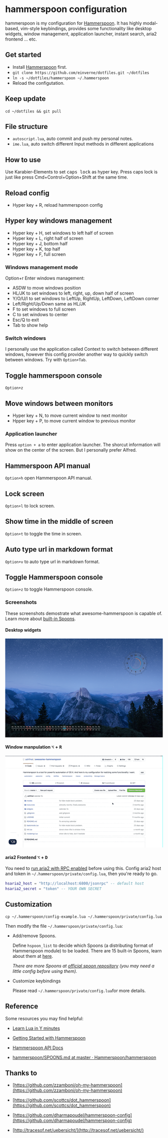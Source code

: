 # hammerspoon configuration

hammerspoon is my configuration for [Hammerspoon](http://www.hammerspoon.org/). It has highly modal-based, vim-style keybindings, provides some functionality like desktop widgets, window management, application launcher, instant search, aria2 frontend ... etc.

## Get started

- Install [Hammerspoon](http://www.hammerspoon.org/) first.
- `git clone https://github.com/einverne/dotfiles.git ~/dotfiles`
- `ln -s ~/dotfiles/hammerspoon ~/.hammerspoon`
- Reload the configutation.

## Keep update

`cd ~/dotfiles && git pull`

## File structure

- `autoscript.lua`, auto commit and push my personal notes.
- `ime.lua`, auto switch different Input methods in different applications

## How to use
Use Karabier-Elements to set <kbd>caps lock</kbd> as hyper key. Press caps lock is just like press Cmd+Control+Option+Shift at the same time.

## Reload config

- Hyper key + R, reload hammerspoon config

## Hyper key windows management

- Hyper key + H, set windows to left half of screen
- Hyper key + L, right half of screen
- Hyper key + J, bottom half
- Hyper key + K, top half
- Hyper key + F, full screen

### Windows management mode

Option+r Enter windows management:

- ASDW to move windows position
- HL/JK to set windows to left, right, up, down half of screen
- Y/O/U/I to set windows to LeftUp, RightUp, LeftDown, LeftDown corner
- Left/Right/Up/Down same as HL/JK
- F to set windows to full screen
- C to set windows to center
- Esc/Q to exit
- Tab to show help

### Switch windows
I personally use the application called Context to switch between different windows, however this config provider another way to quickly switch between windows. Try with `Option+Tab`.

## Toggle hammerspoon console

`Option+z`

## Move windows between monitors

- Hyper key + N, to move current window to next monitor
- Hpper key + P, to move current window to previous monitor

### Application launcher

Press `option + a` to enter application launcher. The shorcut information will show on the center of the screen. But I personally prefer Alfred.

## Hammerspoon API manual

`Option+h` open Hammerspoon API manual.

## Lock screen
`Option+l` to lock screen.

## Show time in the middle of screen

`Option+t` to toggle the time in screen.

## Auto type url in markdown format

`Option+v` to auto type url in markdown format.

## Toggle Hammerspoon console

`Option+z` to toggle Hammerspoon console.

### Screenshots

These screenshots demostrate what awesome-hammerspoon is capable of. Learn more about [built-in Spoons](https://github.com/ashfinal/awesome-hammerspoon/wiki/The-built-in-Spoons).

#### Desktop widgets

![widgets](https://github.com/ashfinal/bindata/raw/master/screenshots/awesome-hammerspoon-deskwidgets.png)


#### Window manpulation <kbd>⌥</kbd> + <kbd>R</kbd>

![winresize](https://github.com/ashfinal/bindata/raw/master/screenshots/awesome-hammerspoon-winresize.gif)


#### aria2 Frontend <kbd>⌥</kbd> + <kbd>D</kbd>

You need to [run aria2 with RPC enabled](https://github.com/ashfinal/awesome-hammerspoon/wiki/Run-aria2-with-rpc-enabled) before using this. Config aria2 host and token in `~/.hammerspoon/private/config.lua`, then you're ready to go.

```lua
hsaria2_host = "http://localhost:6800/jsonrpc" -- default host
hsaria2_secret = "token" -- YOUR OWN SECRET
```


## Customization


```shell
cp ~/.hammerspoon/config-example.lua ~/.hammerspoon/private/config.lua
```

Then modify the file `~/.hammerspoon/private/config.lua`:

- Add/remove Spoons.

  Define `hspoon_list` to decide which Spoons (a distributing format of Hammerspoon module) to be loaded. There are 15 built-in Spoons, learn about them at [here](https://github.com/ashfinal/awesome-hammerspoon/wiki/The-built-in-Spoons).

  *There are more Spoons at [official spoon repository](http://www.hammerspoon.org/Spoons/) (you may need a little config before using them).*

- Customize keybindings

  Please read `~/.hammerspoon/private/config.lua`for more details.


## Reference
Some resources you may find helpful:

- [Learn Lua in Y minutes](http://learnxinyminutes.com/docs/lua/)

- [Getting Started with Hammerspoon](http://www.hammerspoon.org/go/)

- [Hammerspoon API Docs](http://www.hammerspoon.org/docs/index.html)

- [hammerspoon/SPOONS.md at master · Hammerspoon/hammerspoon](https://github.com/Hammerspoon/hammerspoon/blob/master/SPOONS.md)


## Thanks to

- [https://github.com/zzamboni/oh-my-hammerspoon](https://github.com/zzamboni/oh-my-hammerspoon)

- [https://github.com/scottcs/dot_hammerspoon](https://github.com/scottcs/dot_hammerspoon)

- [https://github.com/dharmapoudel/hammerspoon-config](https://github.com/dharmapoudel/hammerspoon-config)

- [http://tracesof.net/uebersicht/](http://tracesof.net/uebersicht/)

